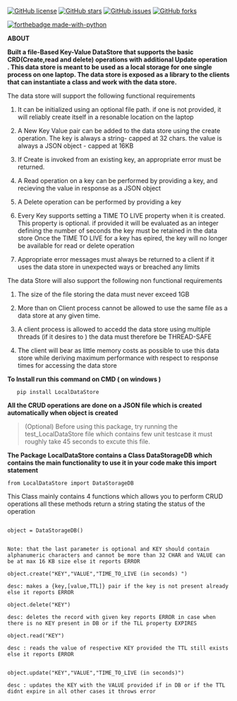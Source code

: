 [![GitHub license](https://img.shields.io/github/license/VamsiMudaliar/File-Based-Key-Valued-DataStore-?style=for-the-badge)](https://github.com/VamsiMudaliar/File-Based-Key-Valued-DataStore-/blob/master/LICENSE.txt)
[![GitHub stars](https://img.shields.io/github/stars/VamsiMudaliar/File-Based-Key-Valued-DataStore-?style=for-the-badge)](https://github.com/VamsiMudaliar/File-Based-Key-Valued-DataStore-/stargazers)
[![GitHub issues](https://img.shields.io/github/issues/VamsiMudaliar/File-Based-Key-Valued-DataStore-?style=for-the-badge)](https://github.com/VamsiMudaliar/File-Based-Key-Valued-DataStore-/issues)
[![GitHub forks](https://img.shields.io/github/forks/VamsiMudaliar/File-Based-Key-Valued-DataStore-?style=for-the-badge)](https://github.com/VamsiMudaliar/File-Based-Key-Valued-DataStore-/network) 

[![forthebadge made-with-python](http://ForTheBadge.com/images/badges/made-with-python.svg)](https://www.python.org/)

__ABOUT__

__Built a file-Based Key-Value DataStore that supports the basic CRD(Create,read and delete) operations with additional Update operation . 
This data store is meant to be used as a local storage for one single process on one laptop. The data store is exposed as a library
to the clients that can instantiate a class and work with the data store.__

The data store will support the following functional requirements

1. It can be initialized using an optional file path. if one is not provided, it will reliably create itself in a resonable location on the laptop

2. A New Key Value pair can be added to the data store using the create operation. The key is always a string- capped at 32 chars. the value is always a JSON object - capped at 16KB

3. If Create is invoked from an existing key, an appropriate error must be returned.

4. A Read operation on a key can be performed by providing a key, and recieving the value in response as a JSON object 

5. A Delete operation can be performed by providing a key

6. Every Key supports setting a TIME TO LIVE property when it is created. This property is optional. if provided it will be evaluated as an integer defining the number of seconds 
   the key must be retained in the data store Once the TIME TO LIVE for a key has epired, the key will no longer be available for read or delete operation

7. Appropriate error messages must always be returned to a client if it uses the data store in unexpected ways or breached any limits


The data Store will also support the following non functional requirements 

1. The size of the file storing the data must never exceed 1GB

2. More than on Client process cannot be allowed to use the same file as a data store at any given time.

3. A client process is allowed to accedd the data store using multiple threads (if it desires to )
   the data must therefore be THREAD-SAFE

4. The client will bear as little memory costs as possible to use this data store while deriving maximum performance with respect to response times for accessing the data store

__To Install run this command on CMD ( on windows )__

```
   pip install LocalDataStore
```

__All the CRUD operations are done on a JSON file which is created automatically when object is created__

> (Optional) Before using this package, try running the test_LocalDataStore file which contains few unit testcase it must roughly take 45 seconds to excute this file. 


**The Package LocalDataStore contains a Class DataStorageDB which contains the main functionality to use it in your code make this import statement**

```
from LocalDataStore import DataStorageDB
```
This Class mainly contains 4 functions which allows you to perform CRUD operations all these methods return a string stating the status of the operation

```

object = DataStorageDB()


Note: that the last parameter is optional and KEY should contain alphanumeric characters and cannot be more than 32 CHAR and VALUE can be at max 16 KB size else it reports ERROR

object.create("KEY","VALUE","TIME_TO_LIVE (in seconds) ")

desc: makes a {key,[value,TTL]} pair if the key is not present already else it reports ERROR

object.delete("KEY") 

desc: deletes the record with given key reports ERROR in case when there is no KEY present in DB or if the TLL property EXPIRES

object.read("KEY")

desc : reads the value of respective KEY provided the TTL still exists else it reports ERROR


object.update("KEY","VALUE","TIME_TO_LIVE (in seconds)")

desc : updates the KEY with the VALUE provided if in DB or if the TTL didnt expire in all other cases it throws error

```
